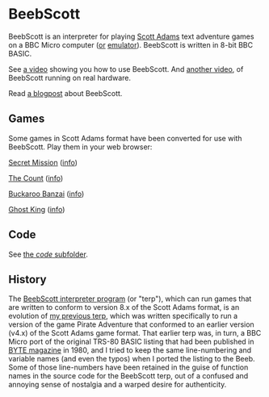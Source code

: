 # BeebScott

BeebScott is an interpreter for playing [Scott Adams](http://www.msadams.com/adventures.htm) text adventure games on a BBC Micro computer ([or](https://bbc.godbolt.org) [emulator](http://www.mkw.me.uk/beebem/)). BeebScott is written in 8-bit BBC BASIC.

See [a video](https://www.youtube.com/watch?v=lEjDFMw25kw) showing you how to use BeebScott. And [another video](https://www.youtube.com/watch?v=Y9r2r1hbr94), of BeebScott running on real hardware.

Read [a blogpost](https://ahopeful.wordpress.com/2022/02/14/beebscott-the-scott-adams-interpreter-nobody-asked-for/) about BeebScott. 


## Games

Some games in Scott Adams format have been converted for use with BeebScott. Play them in your web browser:

[Secret Mission](http://bbcmicro.co.uk//jsbeeb/play.php?autoboot&disc=https://raw.githubusercontent.com/ahope1/BeebScott/main/games/ScottAdams/03%20Secret%20Mission/adv03-edited.ssd&cpuMultiplier=2) ([info](https://github.com/ahope1/BeebScott/tree/main/games/ScottAdams/03%20Secret%20Mission))

[The Count](http://bbcmicro.co.uk//jsbeeb/play.php?autoboot&disc=https://raw.githubusercontent.com/ahope1/BeebScott/main/games/ScottAdams/05%20The%20Count/adv05-count.ssd&cpuMultiplier=2) ([info](https://github.com/ahope1/BeebScott/tree/main/games/ScottAdams/05%20The%20Count))

[Buckaroo Banzai](http://bbcmicro.co.uk//jsbeeb/play.php?autoboot&disc=https://raw.githubusercontent.com/ahope1/BeebScott/main/games/ScottAdams/14b%20Buckaroo%20Banzai/adv14b-edit.ssd&cpuMultiplier=2) ([info](https://github.com/ahope1/BeebScott/tree/main/games/ScottAdams/14b%20Buckaroo%20Banzai))

[Ghost King](http://bbcmicro.co.uk//jsbeeb/play.php?autoboot&disc=https://raw.githubusercontent.com/ahope1/BeebScott/main/games/GhostKing/gk.ssd&cpuMultiplier=2) ([info](https://github.com/ahope1/BeebScott/tree/main/games/GhostKing))


## Code

See [the *code* subfolder](https://github.com/ahope1/BeebScott/tree/main/code/).


## History

The [BeebScott interpreter program](https://github.com/ahope1/BeebScott/blob/main/code/terp.bas) (or "terp"), which can run games that are written to conform to version 8.x of the Scott Adams format, is an evolution of [my previous terp](https://github.com/ahope1/Beeb-Pirate-Adventure), which was written specifically to run a version of the game Pirate Adventure that conformed to an earlier version (v4.x) of the Scott Adams game format. That earlier terp was, in turn, a BBC Micro port of the original TRS-80 BASIC listing that had been published in [BYTE magazine](https://archive.org/details/byte-magazine-1980-12/page/n193/mode/1up) in 1980, and I tried to keep the same line-numbering and variable names (and even the typos) when I ported the listing to the Beeb. Some of those line-numbers have been retained in the guise of function names in the source code for the BeebScott terp, out of a confused and annoying sense of nostalgia and a warped desire for authenticity. 
